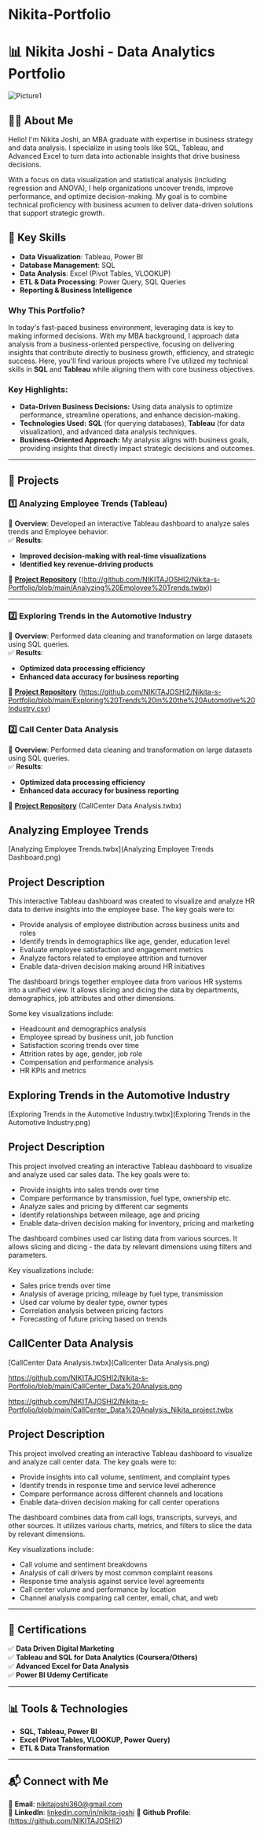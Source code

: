 # Nikita-Portfolio

# 📊 Nikita Joshi - Data Analytics Portfolio

![Picture1](https://github.com/user-attachments/assets/fb273dc6-e260-4d0e-9760-acb00dffec2b)


## 👩‍💻 About Me
Hello! I'm Nikita Joshi, an MBA graduate with expertise in business strategy and data analysis. I specialize in using tools like SQL, Tableau, and Advanced Excel to turn data into actionable insights that drive business decisions.

With a focus on data visualization and statistical analysis (including regression and ANOVA), I help organizations uncover trends, improve performance, and optimize decision-making. My goal is to combine technical proficiency with business acumen to deliver data-driven solutions that support strategic growth.


## 📌 Key Skills
- **Data Visualization**: Tableau, Power BI  
- **Database Management**: SQL 
- **Data Analysis**: Excel (Pivot Tables, VLOOKUP)  
- **ETL & Data Processing**: Power Query, SQL Queries  
- **Reporting & Business Intelligence**



### Why This Portfolio?

In today's fast-paced business environment, leveraging data is key to making informed decisions. With my MBA background, I approach data analysis from a business-oriented perspective, focusing on delivering insights that contribute directly to business growth, efficiency, and strategic success. Here, you'll find various projects where I’ve utilized my technical skills in **SQL** and **Tableau** while aligning them with core business objectives.

### Key Highlights:
- **Data-Driven Business Decisions:** Using data analysis to optimize performance, streamline operations, and enhance decision-making.
- **Technologies Used:** **SQL** (for querying databases), **Tableau** (for data visualization), and advanced data analysis techniques.
- **Business-Oriented Approach:** My analysis aligns with business goals, providing insights that directly impact strategic decisions and outcomes.



---

## 📂 Projects
### **1️⃣ Analyzing Employee Trends** (Tableau)
📌 **Overview**: Developed an interactive Tableau dashboard to analyze sales trends and Employee behavior.  
✅ **Results**: 
- **Improved decision-making with real-time visualizations**
- **Identified key revenue-driving products**

🔗 **[Project Repository](#)** ((http://github.com/NIKITAJOSHI2/Nikita-s-Portfolio/blob/main/Analyzing%20Employee%20Trends.twbx))

---

### **2️⃣ Exploring Trends in the Automotive Industry**
📌 **Overview**: Performed data cleaning and transformation on large datasets using SQL queries.  
✅ **Results**: 
- **Optimized data processing efficiency**
- **Enhanced data accuracy for business reporting**

🔗 **[Project Repository](#)** (https://github.com/NIKITAJOSHI2/Nikita-s-Portfolio/blob/main/Exploring%20Trends%20in%20the%20Automotive%20Industry.csv)



### **2️⃣ Call Center Data Analysis**
📌 **Overview**: Performed data cleaning and transformation on large datasets using SQL queries.  
✅ **Results**: 
- **Optimized data processing efficiency**
- **Enhanced data accuracy for business reporting**

🔗 **[Project Repository](#)** (CallCenter Data Analysis.twbx)




## Analyzing Employee Trends

 [Analyzing Employee Trends.twbx](Analyzing Employee Trends Dashboard.png)

 ## Project Description

 This interactive Tableau dashboard was created to visualize and analyze HR data to derive insights into the employee base. The key goals were to:
 
 - Provide analysis of employee distribution across business units and roles
 - Identify trends in demographics like age, gender, education level
 - Evaluate employee satisfaction and engagement metrics
 - Analyze factors related to employee attrition and turnover
 - Enable data-driven decision making around HR initiatives

The dashboard brings together employee data from various HR systems into a unified view. It allows slicing and dicing the data by departments, demographics, job attributes and other dimensions.

Some key visualizations include:

- Headcount and demographics analysis
- Employee spread by business unit, job function
- Satisfaction scoring trends over time
- Attrition rates by age, gender, job role
- Compensation and performance analysis
- HR KPIs and metrics


## Exploring Trends in the Automotive Industry

 [Exploring Trends in the Automotive Industry.twbx](Exploring Trends in the Automotive Industry.png)

 ## Project Description

 This project involved creating an interactive Tableau dashboard to visualize and analyze used car sales data. The key goals were to:

- Provide insights into sales trends over time
- Compare performance by transmission, fuel type, ownership etc.
- Analyze sales and pricing by different car segments
- Identify relationships between mileage, age and pricing
- Enable data-driven decision making for inventory, pricing and marketing

The dashboard combines used car listing data from various sources. It allows slicing and dicing - the data by relevant dimensions using filters and parameters.

Key visualizations include:

- Sales price trends over time
- Analysis of average pricing, mileage by fuel type, transmission
- Used car volume by dealer type, owner types
- Correlation analysis between pricing factors
- Forecasting of future pricing based on trends


## CallCenter Data Analysis

 [CallCenter Data Analysis.twbx](Callcenter Data Analysis.png)

 https://github.com/NIKITAJOSHI2/Nikita-s-Portfolio/blob/main/CallCenter_Data%20Analysis.png

https://github.com/NIKITAJOSHI2/Nikita-s-Portfolio/blob/main/CallCenter_Data%20Analysis_Nikita_project.twbx

 ## Project Description

 This project involved creating an interactive Tableau dashboard to visualize and analyze call center data. The key goals were to:

- Provide insights into call volume, sentiment, and complaint types
- Identify trends in response time and service level adherence
- Compare performance across different channels and locations
- Enable data-driven decision making for call center operations

The dashboard combines data from call logs, transcripts, surveys, and other sources. It utilizes various charts, metrics, and filters to slice the data by relevant dimensions.

Key visualizations include:

- Call volume and sentiment breakdowns
- Analysis of call drivers by most common complaint reasons
- Response time analysis against service level agreements
- Call center volume and performance by location
- Channel analysis comparing call center, email, chat, and web



---

## 📜 Certifications
✅ **Data Driven Digital Marketing**  
✅ **Tableau and SQL for Data Analytics (Coursera/Others)**  
✅ **Advanced Excel for Data Analysis**  
✅ **Power BI Udemy Certificate**

---

## 📊 Tools & Technologies
- **SQL, Tableau, Power BI**
- **Excel (Pivot Tables, VLOOKUP, Power Query)**
- **ETL & Data Transformation**

---

## 📬 Connect with Me
📧 **Email**: nikitajoshi360@gmail.com  
🔗 **LinkedIn**: [linkedin.com/in/nikita-joshi](https://www.linkedin.com/in/nikita-joshi)
🔗 **Github Profile**: (https://github.com/NIKITAJOSHI2)



